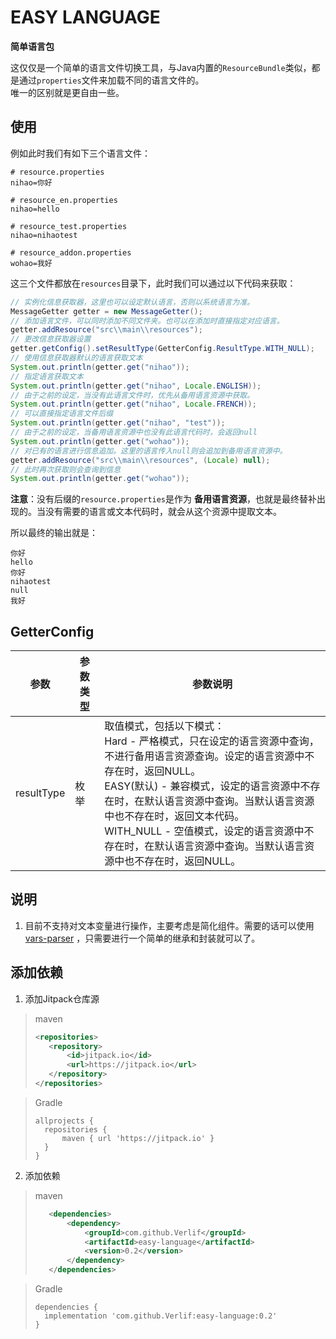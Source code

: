 # EASY LANGUAGE

__简单语言包__

这仅仅是一个简单的语言文件切换工具，与Java内置的`ResourceBundle`类似，都是通过`properties`文件来加载不同的语言文件的。  
唯一的区别就是更自由一些。

## 使用

例如此时我们有如下三个语言文件：

```properties
# resource.properties
nihao=你好
```

```properties
# resource_en.properties
nihao=hello
```

```properties
# resource_test.properties
nihao=nihaotest
```

```properties
# resource_addon.properties
wohao=我好
```

这三个文件都放在`resources`目录下，此时我们可以通过以下代码来获取：

```java
// 实例化信息获取器，这里也可以设定默认语言，否则以系统语言为准。
MessageGetter getter = new MessageGetter();
// 添加语言文件，可以同时添加不同文件夹。也可以在添加时直接指定对应语言。
getter.addResource("src\\main\\resources");
// 更改信息获取器设置
getter.getConfig().setResultType(GetterConfig.ResultType.WITH_NULL);
// 使用信息获取器默认的语言获取文本
System.out.println(getter.get("nihao"));
// 指定语言获取文本
System.out.println(getter.get("nihao", Locale.ENGLISH));
// 由于之前的设定，当没有此语言文件时，优先从备用语言资源中获取。
System.out.println(getter.get("nihao", Locale.FRENCH));
// 可以直接指定语言文件后缀
System.out.println(getter.get("nihao", "test"));
// 由于之前的设定，当备用语言资源中也没有此语言代码时，会返回null
System.out.println(getter.get("wohao"));
// 对已有的语言进行信息追加。这里的语言传入null则会追加到备用语言资源中。
getter.addResource("src\\main\\resources", (Locale) null);
// 此时再次获取则会查询到信息
System.out.println(getter.get("wohao"));
```

__注意__：没有后缀的`resource.properties`是作为 __备用语言资源__，也就是最终替补出现的。当没有需要的语言或文本代码时，就会从这个资源中提取文本。

所以最终的输出就是：

```text
你好
hello
你好
nihaotest
null
我好
```

## GetterConfig

| 参数 | 参数类型 | 参数说明                                                                                                                                                                                                            |
| ---- |----|-----------------------------------------------------------------------------------------------------------------------------------------------------------------------------------------------------------------|
| resultType | 枚举 | 取值模式，包括以下模式：<br/>Hard - 严格模式，只在设定的语言资源中查询，不进行备用语言资源查询。设定的语言资源中不存在时，返回NULL。<br/>EASY(默认) - 兼容模式，设定的语言资源中不存在时，在默认语言资源中查询。当默认语言资源中也不存在时，返回文本代码。<br/>WITH_NULL - 空值模式，设定的语言资源中不存在时，在默认语言资源中查询。当默认语言资源中也不存在时，返回NULL。 |

## 说明

1. 目前不支持对文本变量进行操作，主要考虑是简化组件。需要的话可以使用 [vars-parser](https://github.com/Verlif/vars-parser) ，只需要进行一个简单的继承和封装就可以了。

## 添加依赖

1. 添加Jitpack仓库源

> maven
> ```xml
> <repositories>
>    <repository>
>        <id>jitpack.io</id>
>        <url>https://jitpack.io</url>
>    </repository>
> </repositories>
> ```

> Gradle
> ```text
> allprojects {
>   repositories {
>       maven { url 'https://jitpack.io' }
>   }
> }
> ```

2. 添加依赖

> maven
> ```xml
>    <dependencies>
>        <dependency>
>            <groupId>com.github.Verlif</groupId>
>            <artifactId>easy-language</artifactId>
>            <version>0.2</version>
>        </dependency>
>    </dependencies>
> ```

> Gradle
> ```text
> dependencies {
>   implementation 'com.github.Verlif:easy-language:0.2'
> }
> ```
